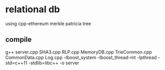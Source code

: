 # relational db

using cpp-ethereum merkle patricia tree

## compile

g++ server.cpp SHA3.cpp RLP.cpp MemoryDB.cpp TrieCommon.cpp CommonData.cpp Log.cpp -lboost_system -lboost_thread-mt -lpthread -std=c++11 -stdlib=libc++ -o server

